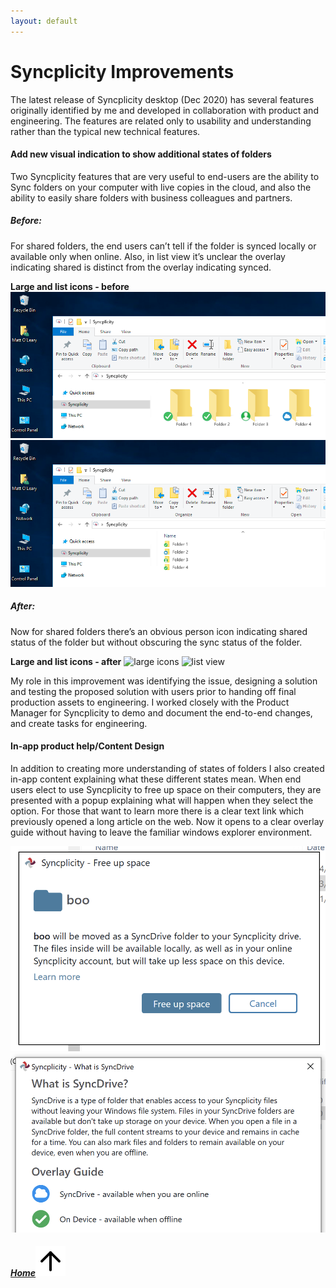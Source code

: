```yaml
---
layout: default
---
```

# Syncplicity Improvements

The latest release of Syncplicity desktop (Dec 2020) has several features originally identified by me and developed in collaboration with product and engineering. The features are related only to usability and understanding rather than the typical new technical features.

#### Add new visual indication to show additional states of folders 

Two Syncplicity features that are very useful to end-users are the ability to Sync folders on your computer with live copies in the cloud, and also the ability to easily share folders with business colleagues and partners.  

##### Before:
For shared folders, the end users can’t tell if the folder is synced locally or available only when online. Also, in list view it’s unclear the overlay indicating shared is distinct from the overlay indicating synced.

**Large and list icons - before**
![large icons](/assets/Lg-icons-view.png#bordered)
![list view](/assets/List-view.png#bordered)

##### After:
Now for shared folders there’s an obvious person icon indicating shared status of the folder but without obscuring the sync status of the folder.

**Large and list icons - after**
![large icons](/assets/Lg-icons-view–SHARED.png#bordered)
![list view](/assets/List-view–SHARED.png#bordered)

My role in this improvement was identifying the issue, designing a solution and testing the proposed solution with users prior to handing off final production assets to engineering. I worked closely with the Product Manager for Syncplicity to demo and document the end-to-end changes, and create tasks for engineering. 

#### In-app product help/Content Design 

In addition to creating more understanding of states of folders I also created in-app content explaining what these different states mean. 
When end users elect to use Syncplicity to free up space on their computers, they are presented with a popup explaining what will happen when they select the option. For those that want to learn more there is a clear text link which previously opened a long article on the web. Now it opens to a clear overlay guide without having to leave the familiar windows explorer environment.

![large icons](/assets/free-up-space.png#bordered)
![list view](/assets/what-is-SyncDrive.png#bordered)

<h5 class="right"><a href="/">Home<img class="bottom" src="/assets/arrow-up.svg"></a></h5>
